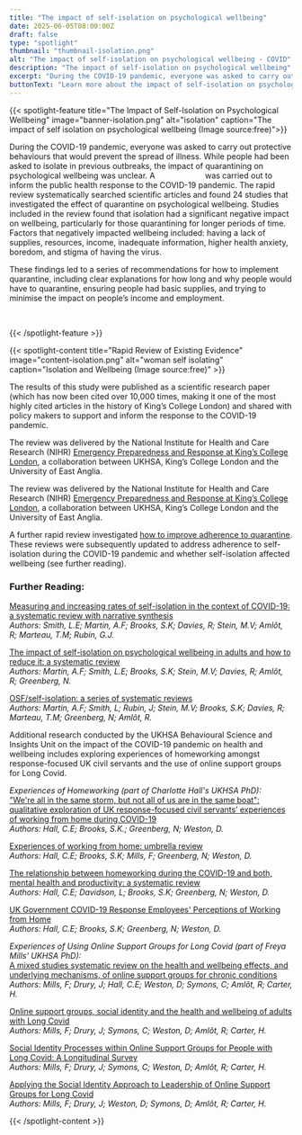 ```yaml
---
title: "The impact of self-isolation on psychological wellbeing"
date: 2025-06-05T08:00:00Z
draft: false
type: "spotlight"
thumbnail: "thumbnail-isolation.png"
alt: "The impact of self-isolation on psychological wellbeing - COVID"
description: "The impact of self-isolation on psychological wellbeing"
excerpt: "During the COVID-19 pandemic, everyone was asked to carry out protective behaviours that would prevent the spread of illness. While people had been asked to isolate in previous outbreaks, the impact of quarantining on psychological wellbeing was unclear."
buttonText: "Learn more about the impact of self-isolation on psychological wellbeing"
---
```


{{< spotlight-feature title="The Impact of Self-Isolation on Psychological Wellbeing" image="banner-isolation.png" alt="isolation" caption="The impact of self isolation on psychological wellbeing (Image source:free)">}}

<p>During the COVID-19 pandemic, everyone was asked to carry out protective behaviours that would prevent the spread of illness. While people had been asked to isolate in previous outbreaks, the impact of quarantining on psychological wellbeing was unclear. A <a style="color:white;" href="https://www.thelancet.com/journals/lancet/article/PIIS0140-6736(20)30460-8/fulltext">rapid review</a> was carried out to inform the public health response to the COVID-19 pandemic.  The rapid review systematically searched scientific articles and found 24 studies that investigated the effect of quarantine on psychological wellbeing. Studies included in the review found that isolation had a significant negative impact on wellbeing, particularly for those quarantining for longer periods of time. Factors that negatively impacted wellbeing included: having a lack of supplies, resources, income, inadequate information, higher health anxiety, boredom, and stigma of having the virus.</p>

<p>These findings led to a series of recommendations for how to implement quarantine, including clear explanations for how long and why people would have to quarantine, ensuring people had basic supplies, and trying to minimise the impact on people’s income and employment.</p>

<p><a style="color:white;" href="https://researchportal.ukhsa.gov.uk/en/persons/louise-smith-2/publications/" target="_blank">Author: Louise Smith; UKHSA Research Profile</a></p>
{{< /spotlight-feature >}}

{{< spotlight-content title="Rapid Review of Existing Evidence" image="content-isolation.png" alt="woman self isolating" caption="Isolation and Wellbeing (Image source:free)" >}}

<p>The results of this study were published as a scientific research paper (which has now been cited over 10,000 times, making it one of the most highly cited articles in the history of King’s College London) and shared with policy makers to support and inform the response to the COVID-19 pandemic.</p>

<p>The review was delivered by the National Institute for Health and Care Research (NIHR) <a href="https://epr.hpru.nihr.ac.uk/" target="_blank">Emergency Preparedness and Response at King’s College London</a>, a collaboration between UKHSA, King’s College London and the University of East Anglia.</p>


<p>The review was delivered by the National Institute for Health and Care Research (NIHR) <a href="https://epr.hpru.nihr.ac.uk/" target="_blank">Emergency Preparedness and Response at King’s College London</a>, a collaboration between UKHSA, King’s College London and the University of East Anglia.</p>

<p>A further rapid review investigated <a href="https://pubmed.ncbi.nlm.nih.gov/32334182/" target="_blank">how to improve adherence to quarantine</a>. These reviews were subsequently updated to address adherence to self-isolation during the COVID-19 pandemic and whether self-isolation affected wellbeing (see further reading).</p>

<h3 class="red d-none d-lg-block">Further Reading:</h3>

<p>
  <a href="https://www.sciencedirect.com/science/article/pii/S0033350624002269" target="_blank">
    Measuring and increasing rates of self-isolation in the context of COVID-19: a systematic review with narrative synthesis
  </a>
  <br>
  <i>Authors: Smith, L.E; Martin, A.F; Brooks, S.K; Davies, R; Stein, M.V; Amlôt, R; Marteau, T.M; Rubin, G.J.</i>
</p>

<p>
  <a href="https://journals.plos.org/plosone/article?id=10.1371/journal.pone.0310851" target="_blank">
    The impact of self-isolation on psychological wellbeing in adults and how to reduce it: a systematic review
  </a>
  <br>
  <i>Authors: Martin, A.F; Smith, L.E; Brooks, S.K; Stein, M.V; Davies, R; Amlôt, R; Greenberg, N.</i>
</p>

<p>
  <a href="https://osf.io/24rz3/" target="_blank">
    OSF/self-isolation: a series of systematic reviews
  </a>
  <br>
  <i>Authors: Martin, A.F; Smith, L; Rubin, J; Stein, M.V; Brooks, S.K; Davies, R; Marteau, T.M; Greenberg, N; Amlôt, R.</i>
</p>

<p>Additional research conducted by the UKHSA Behavioural Science and Insights Unit on the impact of the COVID-19 pandemic on health and wellbeing includes exploring experiences of homeworking amongst response-focused UK civil servants and the use of online support groups for Long Covid.</p>

<p>
  <i>Experiences of Homeworking (part of Charlotte Hall's UKHSA PhD):</i>
  <br>
  <a href="https://link.springer.com/article/10.1186/s12889-025-21385-4" target="_blank">
    "We're all in the same storm, but not all of us are in the same boat": qualitative exploration of UK response-focused civil servants’ experiences of working from home during COVID-19
  </a>
  <br>
  <i>Authors: Hall, C.E; Brooks, S.K.; Greenberg, N; Weston, D.</i>
</p>

<p>
 <a href="https://academic.oup.com/joh/article/66/1/uiad013/7473692"target="_blank">Experiences of working from home: umbrella review</a>
 <br>
 <i>Authors: Hall, C.E; Brooks, S.K; Mills, F; Greenberg, N; Weston, D.</i>
</p>

<p>
  <a href="https://link.springer.com/article/10.1186/s40359-023-01221-3" target="_blank">
    The relationship between homeworking during the COVID-19 and both, mental health and productivity: a systematic review
  </a>
  <br>
  <i>Authors: Hall, C.E; Davidson, L; Brooks, S.K; Greenberg, N; Weston, D.</i>
</p>

<p>
  <a href="https://journals.lww.com/joem/fulltext/2024/12000/uk_government_covid_19_response_employees_.25.aspx" target="_blank">
    UK Government COVID-19 Response Employees' Perceptions of Working from Home
  </a>
  <br>
  <i>Authors: Hall, C.E; Brooks, S.K; Greenberg, N; Weston, D.</i>
</p>

<p>
  <i>Experiences of Using Online Support Groups for Long Covid (part of Freya Mills' UKHSA PhD):</i>
  <br>
  <a href="https://www.nature.com/articles/s44271-025-00217-6" target="_blank">
    A mixed studies systematic review on the health and wellbeing effects, and underlying mechanisms, of online support groups for chronic conditions
  </a>
  <br>
  <i>Authors: Mills, F; Drury, J; Hall, C.E; Weston, D; Symons, C; Amlôt, R; Carter, H.</i>
</p>

<p>
  <a href="https://onlinelibrary.wiley.com/doi/full/10.1002/casp.2849" target="_blank">
    Online support groups, social identity and the health and wellbeing of adults with Long Covid
  </a>
  <br>
  <i>Authors: Mills, F; Drury, J; Symons, C; Weston, D; Amlôt, R; Carter, H.</i>
</p>

<p>
  <a href="https://www.qeios.com/read/BYF1FU" target="_blank">
    Social Identity Processes within Online Support Groups for People with Long Covid: A Longitudinal Survey
  </a>
  <br>
  <i>Authors: Mills, F; Drury, J; Symons, C; Weston, D; Amlôt, R; Carter, H.</i>
</p>

<p>
  <a href="https://osf.io/preprints/psyarxiv/pz5hn_v1" target="_blank">
    Applying the Social Identity Approach to Leadership of Online Support Groups for Long Covid
  </a>
  <br>
  <i>Authors: Mills, F; Drury, J; Weston, D; Symons, D; Amlôt, R; Carter, H.</i>
</p>
{{< /spotlight-content >}}
